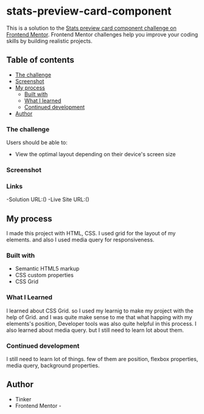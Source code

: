 # stats-preview-card-component
This is a solution to the [Stats preview card component challenge on Frontend Mentor](https://www.frontendmentor.io/challenges/stats-preview-card-component-8JqbgoU62). Frontend Mentor challenges help you improve your coding skills by building realistic projects.

## Table of contents 

  - [The challenge](#the-challenge)
  - [Screenshot](#screenshot)
- [My process](#my-process)
  - [Built with](#built-with)
  - [What I learned](#what-i-learned)
  - [Continued development](#continued-development)
- [Author](#author)

### The challenge

Users should be able to:

- View the optimal layout depending on their device's screen size

### Screenshot 


### Links 
-Solution URL:()
-Live Site URL:()

## My process 

I made this project with HTML, CSS. I used grid for the layout of my elements. and also I used media query for responsiveness.

### Built with 

- Semantic HTML5 markup 
- CSS custom properties 
- CSS Grid 

### What I Learned 

I learned about CSS Grid. so I used my learnig to make my project with the help of Grid. and I was quite make sense to me that what happing with my elements's position, Developer tools was also quite helpful in this process.
I also learned about media query. but I still need to learn lot about them. 

### Continued development 

I still need to learn lot of things. few of them are position, flexbox properties, media query, background properties.

## Author 

- Tinker 
- Frontend Mentor - []()
















